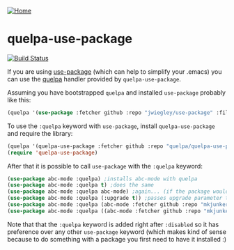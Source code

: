 [![Home](https://raw.github.com/quelpa/quelpa/master/logo/quelpa-logo-h64.png)](https://github.com/quelpa/quelpa)
# quelpa-use-package

[![Build Status](https://travis-ci.org/quelpa/quelpa-use-package.svg?branch=master)](https://travis-ci.org/quelpa/quelpa-use-package)

If you are using [use-package](https://github.com/jwiegley/use-package) (which can help to simplify your .emacs) you can use the [quelpa](https://github.com/quelpa/quelpa) handler provided by `quelpa-use-package`.

Assuming you have bootstrapped `quelpa` and installed `use-package` probably like this:

```cl
(quelpa '(use-package :fetcher github :repo "jwiegley/use-package" :files ("use-package.el")))
```

To use the `:quelpa` keyword with `use-package`, install `quelpa-use-package` and require the library:

```cl
(quelpa '(quelpa-use-package :fetcher github :repo "quelpa/quelpa-use-package"))
(require 'quelpa-use-package)
```

After that it is possible to call `use-package` with the `:quelpa` keyword:

```cl
(use-package abc-mode :quelpa) ;installs abc-mode with quelpa
(use-package abc-mode :quelpa t) ;does the same
(use-package abc-mode :quelpa abc-mode) ;again... (if the package would have another name)
(use-package abc-mode :quelpa (:upgrade t)) ;passes upgrade parameter to quelpa
(use-package abc-mode :quelpa (abc-mode :fetcher github :repo "mkjunker/abc-mode")) ;uses recipe
(use-package abc-mode :quelpa ((abc-mode :fetcher github :repo "mkjunker/abc-mode") :upgrade t)) ;recipe with plist arguments
```

Note that that the `:quelpa` keyword is added right after `:disabled` so it has preference over any other `use-package` keyword (which makes kind of sense because to do something with a package you first need to have it installed :)
